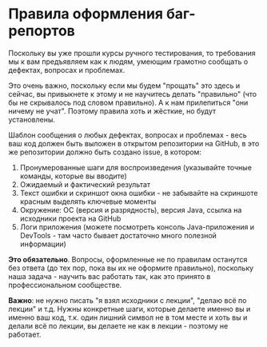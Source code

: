 # Правила оформления баг-репортов

Поскольку вы уже прошли курсы ручного тестирования, то требования мы к вам предъявляем как к людям, умеющим грамотно сообщать о дефектах, вопросах и проблемах.

Это очень важно, поскольку если мы будем "прощать" это здесь и сейчас, вы привыкнете к этому и не научитесь делать "правильно" (что бы не скрывалось под словом правильно). А к нам прилепиться "они ничему не учат". Поэтому правила хоть и жёсткие, но будут установлены.

Шаблон сообщения о любых дефектах, вопросах и проблемах - весь ваш код должен быть выложен в открытом репозитории на GitHub, в это же репозитории должно быть создано issue, в котором:
1. Пронумерованные шаги для воспроизведения (указывайте точные команды, которые вы вводите)
1. Ожидаемый и фактический результат
1. Текст ошибки и скриншот окна ошибки - не забывайте на скриншоте красным выделять ключевые моменты 
1. Окружение: ОС (версия и разрядность), версия Java, ссылка на исходники проекта на GitHub
1. Логи приложения (можете посмотреть консоль Java-приложения и DevTools - там часто бывает достаточно много полезной информации)

**Это обязательно**. Вопросы, оформленные не по правилам останутся без ответа (до тех пор, пока вы их не оформите правильно), поскольку наша задача - научить вас работать так, как это принято в профессиональном сообществе.

**Важно**: не нужно писать "я взял исходники с лекции", "делаю всё по лекции" и т.д. Нужны конкретные шаги, которые делаете именно вы и именно ваш код, т.к. один лишний символ не в том месте и хоть вы и делали всё по лекции, вы делаете не как в лекции - поэтому не работает.
